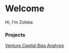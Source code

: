 # Welcome

Hi, I'm Zoleka

### Projects
[Venture Capital Bias Analysis](https://zmosiah.github.io/ZolekaMosiahPortfolio/Bridging_the_Gap/)
